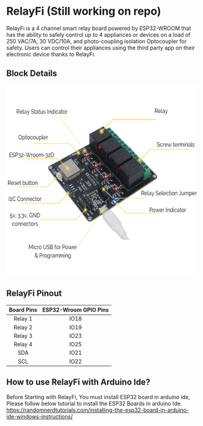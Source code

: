 # RelayFi (Still working on repo)
RelayFi is a 4 channel smart relay board powered by ESP32-WROOM that has the ability to safely control up to 4 appliances or devices on a load of 250 VAC/7A, 30 VDC/10A, and photo-coupling isolation Optocoupler for safety. Users can control their appliances using the third party app on their electronic device thanks to RelayFi.

## Block Details

<img src="https://github.com/coredataglobal/RelayFi/blob/main/Images/RelayFi-comp.jpg" width="500" height="500"/>

## RelayFi Pinout

| Board Pins  | ESP32-Wroom GPIO Pins |
|  :---:      |  :---:                |
| Relay 1     | IO18  |
| Relay 2     | IO19  |
| Relay 3     | IO23  |
| Relay 4     | IO25  |
| SDA         | IO21  |
| SCL         | IO22  |

## How to use RelayFi with Arduino Ide?
Before Starting with RelayFi, You must install ESP32 board in arduino ide, Please follow below tutorial to install the ESP32 Boards in arduino Ide.
<a href="https://randomnerdtutorials.com/installing-the-esp32-board-in-arduino-ide-windows-instructions/"> https://randomnerdtutorials.com/installing-the-esp32-board-in-arduino-ide-windows-instructions/ </a>

